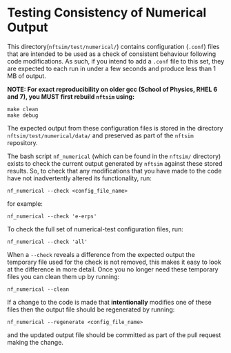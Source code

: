 # Testing Consistency of Numerical Output

This directory(`nftsim/test/numerical/`) contains configuration (`.conf`) files
that are intended to be used as a check of consistent behaviour following code
modifications. As such, if you intend to add a `.conf` file to this set, they
are expected to each run in under a few seconds and produce less than 1 MB of
output.

**NOTE: For exact reproducibility on older gcc (School of Physics, RHEL 6 and 7),
  you MUST first rebuild `nftsim` using:**
 ```
 make clean
 make debug
 ```

The expected output from these configuration files is stored in the directory
`nftsim/test/numerical/data/` and preserved as part of the `nftsim` repository.

The bash script `nf_numerical` (which can be found in the `nftsim/` directory)
exists to check the current output generated by `nftsim` against these stored
results. So, to check that any modifications that you have made to the code
have not inadvertently altered its functionality, run:
```
nf_numerical --check <config_file_name>
```
for example:
```
nf_numerical --check 'e-erps'
```

To check the full set of numerical-test configuration files, run:
```
nf_numerical --check 'all'
```

When a `--check` reveals a difference from the expected output the temporary
file used for the check is not removed, this makes it easy to look at the
difference in more detail. Once you no longer need these temporary files you
can clean them up by running:
```
nf_numerical --clean
```

If a change to the code is made that **intentionally** modifies one of these
files then the output file should be regenerated by running:
```
nf_numerical --regenerate <config_file_name>
```

and the updated output file should be committed as part of the pull request
making the change.

